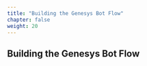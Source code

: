 ```yaml
---
title: "Building the Genesys Bot Flow"
chapter: false
weight: 20
---
```


## Building the Genesys Bot Flow
